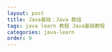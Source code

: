 ```yaml
---
layout: post
title: Java基础：Java 数组
tags: java learn 教程 Java基础教程
categories: java-learn
order: 9
---
```

